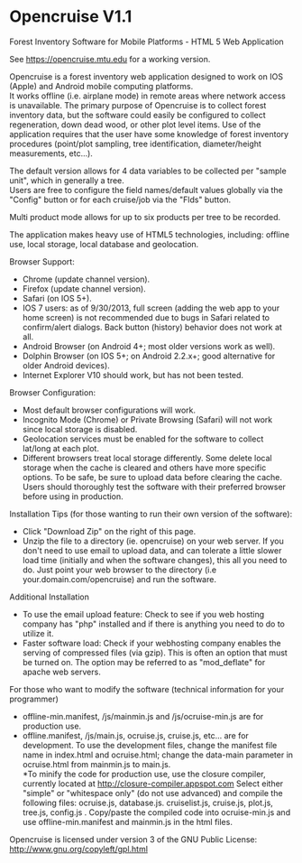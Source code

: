 Opencruise V1.1
===============

Forest Inventory Software for Mobile Platforms - HTML 5 Web Application

See https://opencruise.mtu.edu for a working version.

Opencruise is a forest inventory web application designed to work on IOS (Apple) and Android mobile computing platforms.  
It works offline (i.e. airplane mode) in remote areas where network access is unavailable.  The primary purpose of Opencruise
 is to collect forest inventory data, but the software could easily be configured to collect regeneration,
 down dead wood, or other plot level items.  Use of the application requires that the user have some knowledge
 of forest inventory procedures (point/plot sampling, tree identification, diameter/height measurements, etc...).
 
The default version allows for 4 data variables to be collected per "sample unit", which in generally a tree.  
Users are free to configure the field names/default values globally via the "Config" button or for each cruise/job
via the "Flds" button.

Multi product mode allows for up to six products per tree to be recorded.  
 
The application makes heavy use of HTML5 technologies, including:  offline use,
 local storage, local database and geolocation.  

Browser Support: 
* Chrome (update channel version).
* Firefox (update channel version).
* Safari (on IOS 5+). 
* IOS 7 users: as of 9/30/2013, full screen (adding the web app to your home screen) is not
recommended due to bugs in Safari related to confirm/alert dialogs. Back button (history) behavior does not work
at all.
* Android Browser (on Android 4+; most older versions work as well).
* Dolphin Browser (on IOS 5+; on Android 2.2.x+; good alternative for older Android devices).
* Internet Explorer V10 should work, but has not been tested.

Browser Configuration:
* Most default browser configurations will work.
* Incognito Mode (Chrome) or Private Browsing (Safari) will not work since local storage is disabled.
* Geolocation services must be enabled for the software to collect lat/long at each plot.
* Different browsers treat local storage differently.  Some delete local storage when the cache is cleared
and others have more specific options.  To be safe, be sure to upload data before clearing the cache.  Users 
should thoroughly test the software with their preferred browser before using in production. 

Installation Tips (for those wanting to run their own version of the software): 
* Click "Download Zip" on the right of this page.
* Unzip the file to a directory (ie. opencruise) on your web server.  If you don't need to use email to upload data, and can
tolerate a little slower load time (initially and when the software changes), this all you need to do.
Just point your web browser to the directory (i.e your.domain.com/opencruise) and run the software.

Additional Installation
* To use the email upload feature:  Check to see if you web hosting company has "php" installed and if there
is anything you need to do to utilize it.
* Faster software load:  Check if your webhosting company enables the serving of compressed files (via gzip).
This is often an option that must be turned on.  The option may be referred to as "mod_deflate" for apache web servers.

For those who want to modify the software (technical information for your programmer)
* offline-min.manifest, /js/mainmin.js and /js/ocruise-min.js are for production use.
* offline.manifest, /js/main.js, ocruise.js, cruise.js, etc... are for development.  To use the development
files, change the manifest file name in index.html and ocruise.html; change the data-main parameter in 
ocruise.html from mainmin.js to main.js.   
*To minify the code for production use, use the closure compiler, currently located at http://closure-compiler.appspot.com
Select either "simple" or "whitespace only" (do not use advanced) and compile the following files:
ocruise.js, database.js. cruiselist.js, cruise.js, plot.js, tree.js, config.js .  Copy/paste the compiled code into
ocruise-min.js and use offline-min.manifest and mainmin.js in the html files.
  
Opencruise is licensed under version 3 of the GNU Public License:  http://www.gnu.org/copyleft/gpl.html